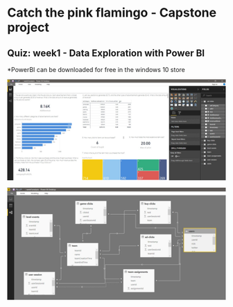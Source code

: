 # Catch the pink flamingo - Capstone project

## Quiz: week1 - Data Exploration with Power BI 
*PowerBI can be downloaded for free in the windows 10 store

![alt text](https://github.com/igorfyago/Coursera-Big-Data-UCSD/blob/master/prt-scr/w1-01.png)

![alt text](https://github.com/igorfyago/Coursera-Big-Data-UCSD/blob/master/prt-scr/w1-02.png)
